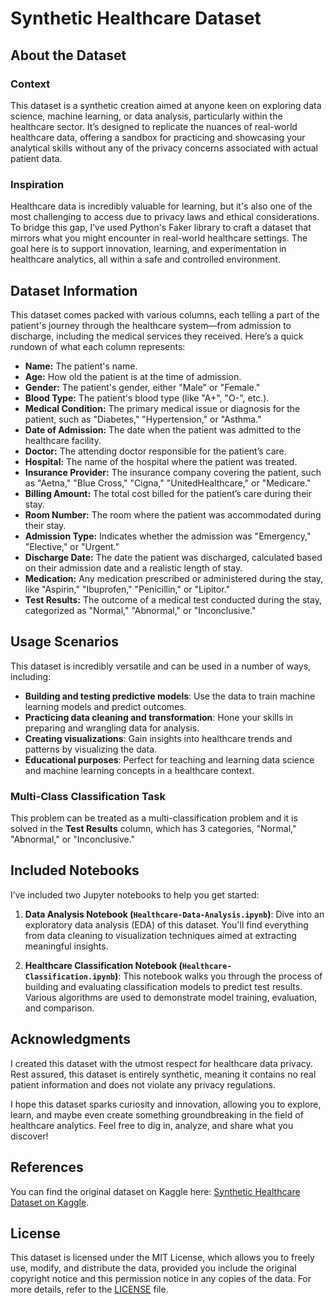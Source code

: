 # Synthetic Healthcare Dataset

## About the Dataset

### Context
This dataset is a synthetic creation aimed at anyone keen on exploring data science, machine learning, or data analysis, particularly within the healthcare sector. It’s designed to replicate the nuances of real-world healthcare data, offering a sandbox for practicing and showcasing your analytical skills without any of the privacy concerns associated with actual patient data.

### Inspiration
Healthcare data is incredibly valuable for learning, but it's also one of the most challenging to access due to privacy laws and ethical considerations. To bridge this gap, I’ve used Python's Faker library to craft a dataset that mirrors what you might encounter in real-world healthcare settings. The goal here is to support innovation, learning, and experimentation in healthcare analytics, all within a safe and controlled environment.

## Dataset Information

This dataset comes packed with various columns, each telling a part of the patient's journey through the healthcare system—from admission to discharge, including the medical services they received. Here’s a quick rundown of what each column represents:

- **Name:** The patient's name.
- **Age:** How old the patient is at the time of admission.
- **Gender:** The patient's gender, either "Male" or "Female."
- **Blood Type:** The patient's blood type (like "A+", "O-", etc.).
- **Medical Condition:** The primary medical issue or diagnosis for the patient, such as "Diabetes," "Hypertension," or "Asthma."
- **Date of Admission:** The date when the patient was admitted to the healthcare facility.
- **Doctor:** The attending doctor responsible for the patient’s care.
- **Hospital:** The name of the hospital where the patient was treated.
- **Insurance Provider:** The insurance company covering the patient, such as "Aetna," "Blue Cross," "Cigna," "UnitedHealthcare," or "Medicare."
- **Billing Amount:** The total cost billed for the patient’s care during their stay.
- **Room Number:** The room where the patient was accommodated during their stay.
- **Admission Type:** Indicates whether the admission was "Emergency," "Elective," or "Urgent."
- **Discharge Date:** The date the patient was discharged, calculated based on their admission date and a realistic length of stay.
- **Medication:** Any medication prescribed or administered during the stay, like "Aspirin," "Ibuprofen," "Penicillin," or "Lipitor."
- **Test Results:** The outcome of a medical test conducted during the stay, categorized as "Normal," "Abnormal," or "Inconclusive."

## Usage Scenarios

This dataset is incredibly versatile and can be used in a number of ways, including:

- **Building and testing predictive models**: Use the data to train machine learning models and predict outcomes.
- **Practicing data cleaning and transformation**: Hone your skills in preparing and wrangling data for analysis.
- **Creating visualizations**: Gain insights into healthcare trends and patterns by visualizing the data.
- **Educational purposes**: Perfect for teaching and learning data science and machine learning concepts in a healthcare context.

### Multi-Class Classification Task

This problem can be treated as a multi-classification problem and it is solved in the **Test Results** column, which has 3 categories, "Normal," "Abnormal," or "Inconclusive."

## Included Notebooks

I’ve included two Jupyter notebooks to help you get started:

1. **Data Analysis Notebook (`Healthcare-Data-Analysis.ipynb`)**: Dive into an exploratory data analysis (EDA) of this dataset. You'll find everything from data cleaning to visualization techniques aimed at extracting meaningful insights.

2. **Healthcare Classification Notebook (`Healthcare-Classification.ipynb`)**: This notebook walks you through the process of building and evaluating classification models to predict test results. Various algorithms are used to demonstrate model training, evaluation, and comparison.

## Acknowledgments

I created this dataset with the utmost respect for healthcare data privacy. Rest assured, this dataset is entirely synthetic, meaning it contains no real patient information and does not violate any privacy regulations.

I hope this dataset sparks curiosity and innovation, allowing you to explore, learn, and maybe even create something groundbreaking in the field of healthcare analytics. Feel free to dig in, analyze, and share what you discover!

## References

You can find the original dataset on Kaggle here: [Synthetic Healthcare Dataset on Kaggle](https://www.kaggle.com/datasets/prasad22/healthcare-dataset).

## License

This dataset is licensed under the MIT License, which allows you to freely use, modify, and distribute the data, provided you include the original copyright notice and this permission notice in any copies of the data. For more details, refer to the [LICENSE](./LICENSE) file.
